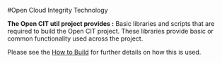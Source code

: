 #Open Cloud Integrity Technology


**The Open CIT util project provides :** Basic libraries and scripts that are required to build the Open CIT project. These libraries provide basic or common functionality used across the project. 

Please see the [How to Build](https://github.com/opencit/opencit/wiki/Open-CIT-2.0.7---How-To-Build) for further details on how this is used.

